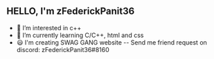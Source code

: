 HELLO, I'm zFederickPanit36
--
- 👀 I’m interested in c++
- 🌱 I’m currently learning C/C++, html and css
- 😃 I'm creating SWAG GANG website
--
Send me friend request on discord: zFederickPanit36#8160
